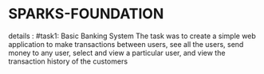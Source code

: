 # SPARKS-FOUNDATION
details : #task1: Basic Banking System The task was to create a simple web application to make transactions between users, see all the users, send money to any user, select and view a particular user, and view the transaction history of the customers
